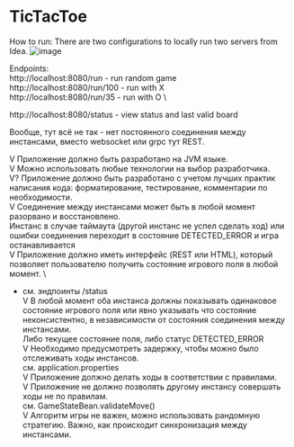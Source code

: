 # TicTacToe
How to run: There are two configurations to locally run two servers from Idea. 
![image](https://github.com/Norgorn/TicTacToe/assets/18321319/9248abba-8e4f-4fcd-9186-6f292154df94)

Endpoints: \
http://localhost:8080/run - run random game \
http://localhost:8080/run/100 - run with X \
http://localhost:8080/run/35 - run with O \

http://localhost:8080/status - view status and last valid board

Вообще, тут всё не так - нет постоянного соединения между инстансами, вместо websocket или grpc тут REST.

V Приложение должно быть разработано на JVM языке. \
V Можно использовать любые технологии на выбор разработчика. \
V? Приложение должно быть разработано с учетом лучших практик написания кода: форматирование, тестирование, комментарии по необходимости. \
V Соединение между инстансами может быть в любой момент разорвано и восстановлено.  \
  Инстанс в случае таймаута (другой инстанс не успел сделать ход) или ошибки соединения переходит в состояние DETECTED_ERROR и игра останавливается \
V Приложение должно иметь интерфейс (REST или HTML), который позволяет пользователю получить состояние игрового поля в любой момент. \
  - см. эндпоинты /status \
V В любой момент оба инстанса должны показывать одинаковое состояние игрового поля или явно указывать что состояние неконсистентно, в независимости от состояния соединения между инстансами. \
  Либо текущее состояние поля, либо статус DETECTED_ERROR \
V Необходимо предусмотреть задержку, чтобы можно было отслеживать ходы инстансов. \
  см. application.properties \
V Приложение должно делать ходы в соответствии с правилами. \
V Приложение не должно позволять другому инстансу совершать ходы не по правилам. \
  см. GameStateBean.validateMove() \
V Алгоритм игры не важен, можно использовать рандомную стратегию. Важно, как происходит синхронизация между инстансами.
